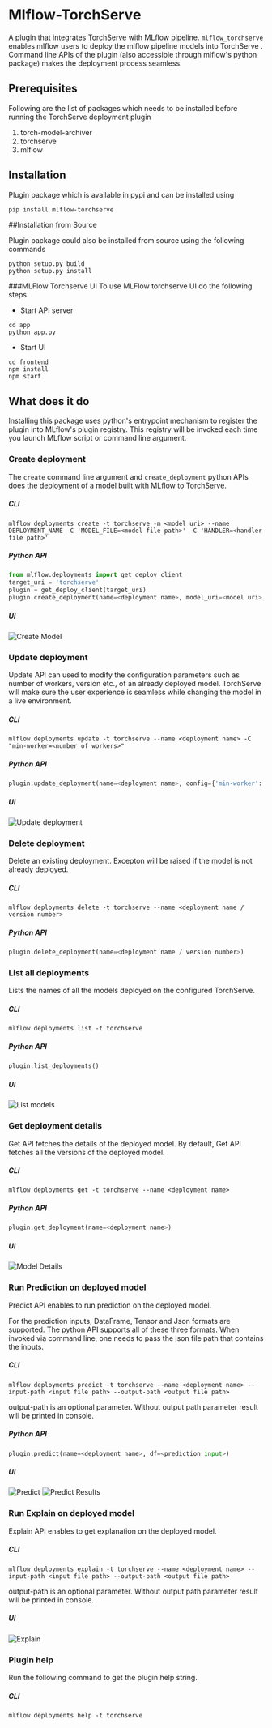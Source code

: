 # Mlflow-TorchServe

A plugin that integrates [TorchServe](https://github.com/pytorch/serve) with MLflow pipeline.
``mlflow_torchserve`` enables mlflow users to deploy the  mlflow pipeline models into TorchServe .
Command line APIs of the plugin (also accessible through mlflow's python package) makes the deployment process seamless.

## Prerequisites

Following are the list of packages which needs to be installed before running the TorchServe deployment plugin

1. torch-model-archiver
2. torchserve
3. mlflow


## Installation
Plugin package which is available in pypi and can be installed using

```bash
pip install mlflow-torchserve
```
##Installation from Source

Plugin package could also be installed from source using the following commands
```
python setup.py build
python setup.py install
```

###MLFlow Torchserve UI 
To use MLFlow torchserve UI do the following steps
* Start API server<br/>
```
cd app
python app.py
```
* Start UI
```
cd frontend
npm install
npm start
```

## What does it do
Installing this package uses python's entrypoint mechanism to register the plugin into MLflow's
plugin registry. This registry will be invoked each time you launch MLflow script or command line
argument.


### Create deployment
The `create` command line argument and ``create_deployment`` python
APIs does the deployment of a model built with MLflow to TorchServe.

##### CLI
```shell script
mlflow deployments create -t torchserve -m <model uri> --name DEPLOYMENT_NAME -C 'MODEL_FILE=<model file path>' -C 'HANDLER=<handler file path>'
```

##### Python API
```python
from mlflow.deployments import get_deploy_client
target_uri = 'torchserve'
plugin = get_deploy_client(target_uri)
plugin.create_deployment(name=<deployment name>, model_uri=<model uri>, config={"MODEL_FILE": <model file path>, "HANDLER": <handler file path>})
```

##### UI
![Create Model](frontend/sample_snaps/create_model.png)

### Update deployment
Update API can used to modify the configuration parameters such as number of workers, version etc., of an already deployed model.
TorchServe will make sure the user experience is seamless while changing the model in a live environment.

##### CLI
```shell script
mlflow deployments update -t torchserve --name <deployment name> -C "min-worker=<number of workers>"
```

##### Python API
```python
plugin.update_deployment(name=<deployment name>, config={'min-worker': <number of workers>})
```

##### UI
![Update deployment](frontend/sample_snaps/update_model_deployment.png)

### Delete deployment
Delete an existing deployment. Excepton will be raised if the model is not already deployed.

##### CLI
```shell script
mlflow deployments delete -t torchserve --name <deployment name / version number>
```

##### Python API
```python
plugin.delete_deployment(name=<deployment name / version number>)
```

### List all deployments
Lists the names of all the models deployed on the configured TorchServe.

##### CLI
```shell script
mlflow deployments list -t torchserve
```

##### Python API
```python
plugin.list_deployments()
```

##### UI
![List models](frontend/sample_snaps/Dashboard.png)

### Get deployment details
Get API fetches the details of the deployed model. By default, Get API fetches all the versions of the 
deployed model.

##### CLI
```shell script
mlflow deployments get -t torchserve --name <deployment name>
```

##### Python API
```python
plugin.get_deployment(name=<deployment name>)
```

##### UI
![Model Details](frontend/sample_snaps/update_model_deployment.png)

### Run Prediction on deployed model
Predict API enables to run prediction on the deployed model.

For the prediction inputs, DataFrame, Tensor and Json formats are supported. The python API supports all of these
 three formats. When invoked via command line, one needs to pass the json file path that contains the inputs.

##### CLI
```shell script
mlflow deployments predict -t torchserve --name <deployment name> --input-path <input file path> --output-path <output file path>
```

output-path is an optional parameter. Without output path parameter result will be printed in console.

##### Python API
```python
plugin.predict(name=<deployment name>, df=<prediction input>)
```

##### UI
![Predict](frontend/sample_snaps/predict.png)
![Predict Results](frontend/sample_snaps/predict_result.png)

### Run Explain on deployed model
Explain API enables to get explanation on the deployed model.

##### CLI
```shell script
mlflow deployments explain -t torchserve --name <deployment name> --input-path <input file path> --output-path <output file path>
```

output-path is an optional parameter. Without output path parameter result will be printed in console.

##### UI
![Explain](frontend/sample_snaps/explain.png)

### Plugin help
Run the following command to get the plugin help string.

##### CLI
```shell script
mlflow deployments help -t torchserve
```


